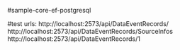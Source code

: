 #sample-core-ef-postgresql

#test urls:
http://localhost:2573/api/DataEventRecords/
http://localhost:2573/api/DataEventRecords/SourceInfos
http://localhost:2573/api/DataEventRecords/1

